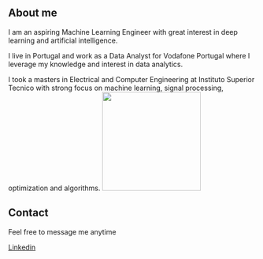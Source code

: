 ## About me

I am an aspiring Machine Learning Engineer with great interest in deep learning and artificial intelligence.

I live in Portugal and work as a Data Analyst for Vodafone Portugal where I leverage my knowledge and interest in data analytics. 

I took a masters in Electrical and Computer Engineering at Instituto Superior Tecnico with strong focus on machine learning, signal processing, optimization and algorithms. <img src="https://ruidbras.github.io/src/github_personal.jpg" width="200" height="200">


## Contact

Feel free to message me anytime

[Linkedin](https://www.linkedin.com/in/ruimdbras)
